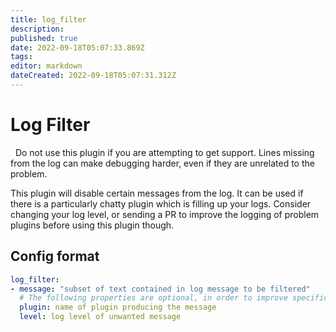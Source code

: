 ```yaml
---
title: log_filter
description: 
published: true
date: 2022-09-18T05:07:33.869Z
tags: 
editor: markdown
dateCreated: 2022-09-18T05:07:31.312Z
---
```


# Log Filter

<div class="alert alert-warning" role="warning">
  <span class="glyphicon glyphicon-exclamation-sign"></span>
  &nbsp; Do not use this plugin if you are attempting to get support. Lines missing from the log can make debugging harder, even if they are unrelated to the problem.
</div>

This plugin will disable certain messages from the log. It can be used if there is a particularly chatty plugin which is filling up your logs. Consider changing your log level, or sending a PR to improve the logging of problem plugins before using this plugin though.
## Config format
```yaml
log_filter:
- message: "subset of text contained in log message to be filtered"
  # The following properties are optional, in order to improve specificity of which log messages to filter
  plugin: name of plugin producing the message
  level: log level of unwanted message
```